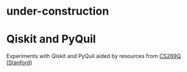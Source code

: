 # under-construction
# Qiskit and PyQuil
Experiments with Qiskit and PyQuil aided by resources from [CS269Q (Stanford)](https://cs269q.stanford.edu/syllabus.html)

